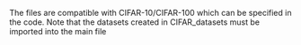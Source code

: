 The files are compatible with CIFAR-10/CIFAR-100 which can be specified in the code. Note that the datasets created in CIFAR_datasets must be imported into the main file
